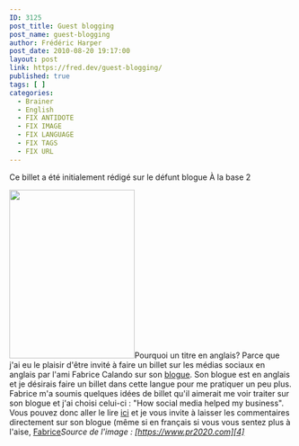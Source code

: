 ```yaml
---
ID: 3125
post_title: Guest blogging
post_name: guest-blogging
author: Frédéric Harper
post_date: 2010-08-20 19:17:00
layout: post
link: https://fred.dev/guest-blogging/
published: true
tags: [ ]
categories:
  - Brainer
  - English
  - FIX ANTIDOTE
  - FIX IMAGE
  - FIX LANGUAGE
  - FIX TAGS
  - FIX URL
---
```

<div id="deadblog">
  Ce billet a été initialement rédigé sur le défunt blogue À la base 2
</div>

<img title="guest-pass-image" src="http://fred.dev/wp-content/uploads/2010/08/guest-pass-image-223x300.jpg" alt="" width="223" height="300" />Pourquoi un titre en anglais? Parce que j'ai eu le plaisir d'être invité à faire un billet sur les médias sociaux en anglais par l'ami Fabrice Calando sur son [blogue][1]. Son blogue est en anglais et je désirais faire un billet dans cette langue pour me pratiquer un peu plus. Fabrice m'a soumis quelques idées de billet qu'il aimerait me voir traiter sur son blogue et j'ai choisi celui-ci : "How social media helped my business". Vous pouvez donc aller le lire [ici][2] et je vous invite à laisser les commentaires directement sur son blogue (même si en français si vous vous sentez plus à l'aise, [Fabrice][3]*Source de l'image : [https://www.pr2020.com][4]*

 [1]: https://fabricecalando.ca/ "Blogue de Fabrice Calando"
 [2]: https://fabricecalando.ca/how-social-media-helped-my-business "Mon billet sur le blogue de Fabrice Calando"
 [3]: https://twitter.com/Fabrice_Calando "Compte Twitter de Fabrice Calando"
 [4]: https://www.pr2020.com "Site Web de l'image"